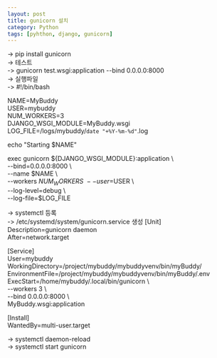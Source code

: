 ```yaml
---
layout: post
title: gunicorn 설치
category: Python
tags: [pyhthon, django, gunicorn]
---
```

-> pip install gunicorn  
-> 테스트  
-> gunicorn test.wsgi:application --bind 0.0.0.0:8000  
-> 실행파일  
-> #!/bin/bash

NAME=MyBuddy  
USER=mybuddy  
NUM_WORKERS=3  
DJANGO_WSGI_MODULE=MyBuddy.wsgi  
LOG_FILE=/logs/mybuddy/`date "+%Y-%m-%d"`.log  

echo "Starting $NAME"  

exec gunicorn ${DJANGO_WSGI_MODULE}:application \  
  --bind=0.0.0.0:8000 \  
  --name $NAME \  
  --workers $NUM_WORKERS \  
  --user=$USER \  
  --log-level=debug \  
  --log-file=$LOG_FILE  
  
-> systemctl 등록  
-> /etc/systemd/system/gunicorn.service 생성
[Unit]  
Description=gunicorn daemon  
After=network.target  
  
[Service]  
User=mybuddy  
WorkingDirectory=/project/mybuddy/mybuddyvenv/bin/myBuddy/  
EnvironmentFile=/project/mybuddy/mybuddyvenv/bin/myBuddy/.env  
ExecStart=/home/mybuddy/.local/bin/gunicorn \  
        --workers 3 \  
        --bind 0.0.0.0:8000 \  
        MyBuddy.wsgi:application  
  
[Install]  
WantedBy=multi-user.target  
  
-> systemctl daemon-reload  
-> systemctl start gunicorn  
